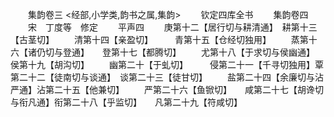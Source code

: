 <!-- { "loadSidebar": true } -->










　　集韵卷三
<经部,小学类,韵书之属,集韵>
　　钦定四库全书
　　集韵卷四
　　宋　丁度等　修定
　　平声四
　　庚第十二【居行切与耕清通】　耕第十三【古茎切】
　　清第十四【亲盈切】　　　青第十五【仓经切独用】
　　蒸第十六【诸仍切与登通】　　登第十七【都腾切】
　　尤第十八【于求切与侯幽通】　侯第十九【胡沟切】
　　幽第二十【于虬切】　　　侵第二十一【千寻切独用】覃第二十二【徒南切与谈通】　谈第二十三【徒甘切】
　　盐第二十四【余廉切与沾严通】沾第二十五【他兼切】
　　严第二十六【鱼锨切】　　咸第二十七【胡谗切与衔凡通】衔第二十八【乎监切】　　凡第二十九【符咸切】

